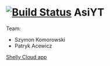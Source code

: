 [![Build Status](https://travis-ci.org/pacewicz/AsiYT.svg?branch=master)](https://travis-ci.org/pacewicz/AsiYT)
AsiYT
=====

Team:

- Szymon Komorowski
- Patryk Acewicz

[Shelly Cloud app](http://asiyt.shellyapp.com/)